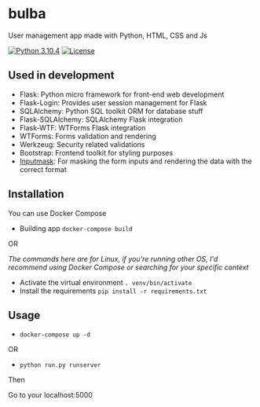 # bulba
User management app made with Python, HTML, CSS and Js

[![Python 3.10.4](https://img.shields.io/badge/python-3.10.4-yellow.svg)](https://www.python.org/) [![License](https://img.shields.io/badge/license-WTFPL-red.svg)](https://raw.githubusercontent.com/VzrvU43mB4mxiT/bulba/main/LICENSE)

## Used in development
- Flask: Python micro framework for front-end web development
- Flask-Login: Provides user session management for Flask
- SQLAlchemy: Python SQL toolkit ORM for database stuff
- Flask-SQLAlchemy: SQLAlchemy Flask integration
- Flask-WTF: WTForms Flask integration
- WTForms: Forms validation and rendering
- Werkzeug: Security related validations
- Bootstrap: Frontend toolkit for styling purposes
- [Inputmask](https://github.com/RobinHerbots/Inputmask): For masking the form inputs and rendering the data with the correct format

## Installation
You can use Docker Compose

- Building app `docker-compose build`

OR

_The commands here are for Linux, if you're running other OS, I'd recommend using Docker Compose or searching for your specific context_

- Activate the virtual environment `. venv/bin/activate`
- Install the requirements `pip install -r requirements.txt`

## Usage
- `docker-compose up -d`

OR

- `python run.py runserver`

Then

Go to your localhost:5000
